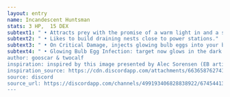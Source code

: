 ```yaml
---
layout: entry 
name: Incandescent Huntsman
stats: 3 HP,  15 DEX
subtext1: " • Attracts prey with the promise of a warm light in and a stolen humanoid face in the dark."
subtext2: " • Likes to build draining nests close to power stations."
subtext3: " • On Critical Damage, injects glowing bulb eggs into your bloodstream. "
subtext4: " • Glowing Bulb Egg Infection: target now glows in the dark (brighter in high electric areas). While infected they are drawn (CHA negates) to touch high voltage objects like a moth towards bright lights. If killed while touching said object 2d4 Incandescent Huntsmanlings escape, all bearing the target's face. The eggs can be removed by aggressive degaussing (you'll need a specialist or a very big magnet) or by avoiding all things electrical for a span of two weeks.”
author: gooscar & twocalf
inspiration: inspired by this image presented by Alec Sorensen (EB artist)
inspiration_source: https://cdn.discordapp.com/attachments/663658762741088284/700085011331678258/cqwf9gpaqf311.png
source: discord
source_url: https://discordapp.com/channels/499193406828838922/674544134798966806/700112795928100974
---
```

